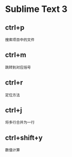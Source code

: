 # Sublime Text 3
## ctrl+p
    搜索项目中的文件
## ctrl+m
    跳转到对应括号
## ctrl+r
    定位方法
## ctrl+j
    将多行合并为一行
## ctrl+shift+y
    数值计算
